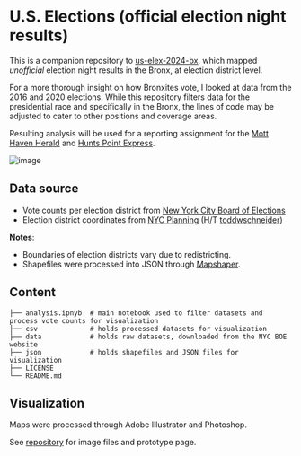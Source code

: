 # U.S. Elections (official election night results)

This is a companion repository to [us-elex-2024-bx](https://github.com/cmgsalazar/us-elex-2024-bx), which mapped *unofficial* election night results in the Bronx, at election district level. 

For a more thorough insight on how Bronxites vote, I looked at data from the 2016 and 2020 elections. While this repository filters data for the presidential race and specifically in the Bronx, the lines of code may be adjusted to cater to other positions and coverage areas. 

Resulting analysis will be used for a reporting assignment for the [Mott Haven Herald](https://motthavenherald.com/) and [Hunts Point Express](https://huntspointexpress.com/). 

![image](https://cmgsalazar.github.io/newmarkj/how-bronx-voted-elections/images/bx-elex.gif)

## Data source

* Vote counts per election district from [New York City Board of Elections](https://vote.nyc/page/election-results-summary)
* Election district coordinates from [NYC Planning](https://www.nyc.gov/site/planning/data-maps/open-data/districts-download-metadata.page) (H/T [toddwschneider](https://github.com/toddwschneider/nyc-presidential-election-map))

**Notes**:

* Boundaries of election districts vary due to redistricting.
* Shapefiles were processed into JSON through [Mapshaper](https://mapshaper.org/).

## Content 

```.
├── analysis.ipnyb  # main notebook used to filter datasets and process vote counts for visualization
├── csv             # holds processed datasets for visualization
├── data            # holds raw datasets, downloaded from the NYC BOE website
├── json            # holds shapefiles and JSON files for visualization
├── LICENSE
└── README.md
```

## Visualization

Maps were processed through Adobe Illustrator and Photoshop.

See [repository](https://github.com/cmgsalazar/cmgsalazar.github.io/tree/main/newmarkj/how-bronx-voted-elections) for image files and prototype page. 